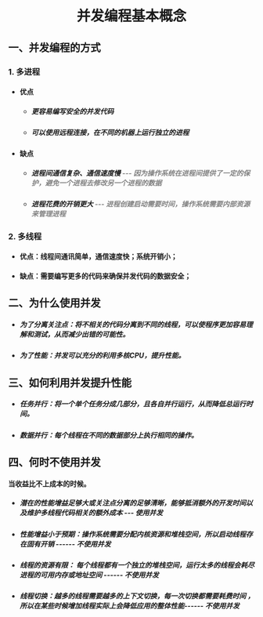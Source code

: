 <h1 align = "center">并发编程基本概念</h1>

## 一、并发编程的方式

### 1. 多进程

+ #### 优点

  + ##### 更容易编写安全的并发代码

  + ##### 可以使用远程连接，在不同的机器上运行独立的进程

+ #### 缺点

  + ##### 进程间通信复杂、通信速度慢    <font color='gray'>--- 因为操作系统在进程间提供了一定的保护，避免一个进程去修改另一个进程的数据</font>

  + ##### 进程花费的开销更大   <font color='gray'>--- 进程创建启动需要时间，操作系统需要内部资源来管理进程</font>


### 2. 多线程

+ #### 优点：线程间通讯简单，通信速度快；系统开销小；

+ #### 缺点：需要编写更多的代码来确保并发代码的数据安全；



## 二、为什么使用并发

+ ##### 为了分离关注点：将不相关的代码分离到不同的线程，可以使程序更加容易理解和测试，从而减少出错的可能性。

+ ##### 为了性能：并发可以充分的利用多核CPU，提升性能。

  

## 三、如何利用并发提升性能

+ ##### 任务并行：将一个单个任务分成几部分，且各自并行运行，从而降低总运行时间。

+ ##### 数据并行：每个线程在不同的数据部分上执行相同的操作。



## 四、何时不使用并发

   ####       当收益比不上成本的时候。

+ ##### 潜在的性能增益足够大或关注点分离的足够清晰，能够抵消额外的开发时间以及维护多线程代码相关的额外成本 --- 使用并发

+ ##### 性能增益小于预期：操作系统需要分配内核资源和堆栈空间，所以启动线程存在固有开销  ------ 不使用并发

+ ##### 线程的资源有限： 每个线程都有一个独立的堆栈空间，运行太多的线程会耗尽进程的可用内存或地址空间 ------ 不使用并发

+ ##### 线程切换：越多的线程需要越多的上下文切换，每一次切换都需要耗费时间 ，所以在某些时候增加线程实际上会降低应用的整体性能------ 不使用并发

  

  

​	
